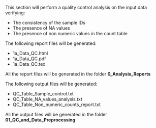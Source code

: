 This section will perform a quality control analysis on the input data verifying:

* The consistency of the sample IDs
* The presence of NA values
* The presence of non numeric values in the count table

The following report files will be generated:

* 1a_Data_QC.html
* 1a_Data_QC.pdf
* 1a_Data_QC.tex

All the report files will be generated in the folder **0_Analysis_Reports**

The following output files will be generated:

* QC_Table_Sample_control.txt
* QC_Table_NA_values_analysis.txt
* QC_Table_Non_numeric_counts_report.txt

All the output files will be generated in the folder **01_QC_and_Data_Preprocessing**